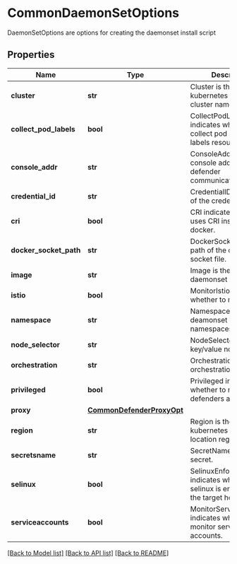 # CommonDaemonSetOptions

DaemonSetOptions are options for creating the daemonset install script

## Properties
Name | Type | Description | Notes
------------ | ------------- | ------------- | -------------
**cluster** | **str** | Cluster is the kubernetes or ecs cluster name.  | [optional] 
**collect_pod_labels** | **bool** | CollectPodLabels indicates whether to collect pod related labels resource labels.  | [optional] 
**console_addr** | **str** | ConsoleAddr is the console address for defender communication.  | [optional] 
**credential_id** | **str** | CredentialID is the name of the credential used.  | [optional] 
**cri** | **bool** | CRI indicates defender uses CRI instead of docker.  | [optional] 
**docker_socket_path** | **str** | DockerSocketPath is the path of the docker socket file.  | [optional] 
**image** | **str** | Image is the full daemonset image name.  | [optional] 
**istio** | **bool** | MonitorIstio indicates whether to monitor Istio.  | [optional] 
**namespace** | **str** | Namespace is the target deamonset namespaces.  | [optional] 
**node_selector** | **str** | NodeSelector is a key/value node selector.  | [optional] 
**orchestration** | **str** | Orchestration is the orchestration type.  | [optional] 
**privileged** | **bool** | Privileged indicates whether to run defenders as privileged.  | [optional] 
**proxy** | [**CommonDefenderProxyOpt**](CommonDefenderProxyOpt.md) |  | [optional] 
**region** | **str** | Region is the kubernetes cluster location region.  | [optional] 
**secretsname** | **str** | SecretName is the secret.  | [optional] 
**selinux** | **bool** | SelinuxEnforced indicates whether selinux is enforced on the target host.  | [optional] 
**serviceaccounts** | **bool** | MonitorServiceAccounts indicates whether to monitor service accounts.  | [optional] 

[[Back to Model list]](../README.md#documentation-for-models) [[Back to API list]](../README.md#documentation-for-api-endpoints) [[Back to README]](../README.md)


